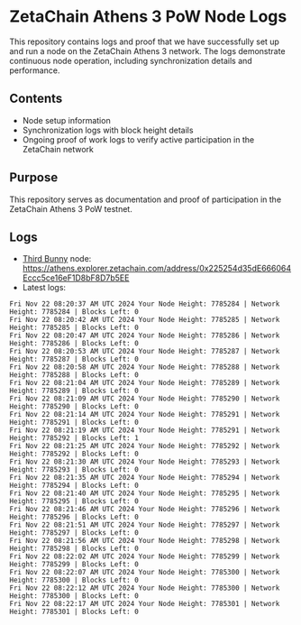 # ZetaChain Athens 3 PoW Node Logs
This repository contains logs and proof that we have successfully set up and run a node on the ZetaChain Athens 3 network. The logs demonstrate continuous node operation, including synchronization details and performance.

## Contents
- Node setup information
- Synchronization logs with block height details
- Ongoing proof of work logs to verify active participation in the ZetaChain network

## Purpose
This repository serves as documentation and proof of participation in the ZetaChain Athens 3 PoW testnet.

## Logs

- [Third Bunny](https://thirdbunny.xyz/) node: https://athens.explorer.zetachain.com/address/0x225254d35dE666064Eccc5ce16eF1D8bF8D7b5EE
- Latest logs:
```
Fri Nov 22 08:20:37 AM UTC 2024 Your Node Height: 7785284 | Network Height: 7785284 | Blocks Left: 0
Fri Nov 22 08:20:42 AM UTC 2024 Your Node Height: 7785285 | Network Height: 7785285 | Blocks Left: 0
Fri Nov 22 08:20:47 AM UTC 2024 Your Node Height: 7785286 | Network Height: 7785286 | Blocks Left: 0
Fri Nov 22 08:20:53 AM UTC 2024 Your Node Height: 7785287 | Network Height: 7785287 | Blocks Left: 0
Fri Nov 22 08:20:58 AM UTC 2024 Your Node Height: 7785288 | Network Height: 7785288 | Blocks Left: 0
Fri Nov 22 08:21:04 AM UTC 2024 Your Node Height: 7785289 | Network Height: 7785289 | Blocks Left: 0
Fri Nov 22 08:21:09 AM UTC 2024 Your Node Height: 7785290 | Network Height: 7785290 | Blocks Left: 0
Fri Nov 22 08:21:14 AM UTC 2024 Your Node Height: 7785291 | Network Height: 7785291 | Blocks Left: 0
Fri Nov 22 08:21:19 AM UTC 2024 Your Node Height: 7785291 | Network Height: 7785292 | Blocks Left: 1
Fri Nov 22 08:21:25 AM UTC 2024 Your Node Height: 7785292 | Network Height: 7785292 | Blocks Left: 0
Fri Nov 22 08:21:30 AM UTC 2024 Your Node Height: 7785293 | Network Height: 7785293 | Blocks Left: 0
Fri Nov 22 08:21:35 AM UTC 2024 Your Node Height: 7785294 | Network Height: 7785294 | Blocks Left: 0
Fri Nov 22 08:21:40 AM UTC 2024 Your Node Height: 7785295 | Network Height: 7785295 | Blocks Left: 0
Fri Nov 22 08:21:46 AM UTC 2024 Your Node Height: 7785296 | Network Height: 7785296 | Blocks Left: 0
Fri Nov 22 08:21:51 AM UTC 2024 Your Node Height: 7785297 | Network Height: 7785297 | Blocks Left: 0
Fri Nov 22 08:21:56 AM UTC 2024 Your Node Height: 7785298 | Network Height: 7785298 | Blocks Left: 0
Fri Nov 22 08:22:02 AM UTC 2024 Your Node Height: 7785299 | Network Height: 7785299 | Blocks Left: 0
Fri Nov 22 08:22:07 AM UTC 2024 Your Node Height: 7785300 | Network Height: 7785300 | Blocks Left: 0
Fri Nov 22 08:22:12 AM UTC 2024 Your Node Height: 7785300 | Network Height: 7785300 | Blocks Left: 0
Fri Nov 22 08:22:17 AM UTC 2024 Your Node Height: 7785301 | Network Height: 7785301 | Blocks Left: 0
```
